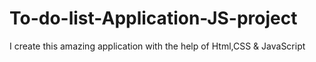 # To-do-list-Application-JS-project
 I create this amazing application with the help of Html,CSS & JavaScript
